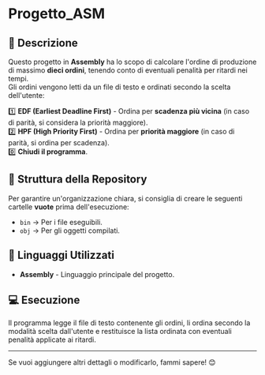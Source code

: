 # Progetto_ASM

## 📌 Descrizione
Questo progetto in **Assembly** ha lo scopo di calcolare l'ordine di produzione di massimo **dieci ordini**, tenendo conto di eventuali penalità per ritardi nei tempi.  
Gli ordini vengono letti da un file di testo e ordinati secondo la scelta dell'utente:

1️⃣ **EDF (Earliest Deadline First)** - Ordina per **scadenza più vicina** (in caso di parità, si considera la priorità maggiore).  
2️⃣ **HPF (High Priority First)** - Ordina per **priorità maggiore** (in caso di parità, si ordina per scadenza).  
0️⃣ **Chiudi il programma**.

## 📂 Struttura della Repository
Per garantire un'organizzazione chiara, si consiglia di creare le seguenti cartelle **vuote** prima dell'esecuzione:

- `bin` → Per i file eseguibili.
- `obj` → Per gli oggetti compilati.

## 🔧 Linguaggi Utilizzati
- **Assembly** - Linguaggio principale del progetto.

## 💻 Esecuzione
Il programma legge il file di testo contenente gli ordini, li ordina secondo la modalità scelta dall'utente e restituisce la lista ordinata con eventuali penalità applicate ai ritardi.

---

Se vuoi aggiungere altri dettagli o modificarlo, fammi sapere! 😊
